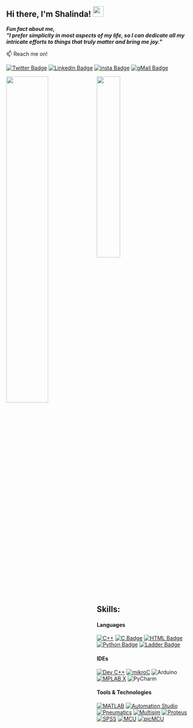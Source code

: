 ## Hi there, I'm Shalinda! <img src="https://user-images.githubusercontent.com/1303154/88677602-1635ba80-d120-11ea-84d8-d263ba5fc3c0.gif" width="28px" height="28px"/>
_**Fun fact about me, <br>
"I prefer simplicity in most aspects of my life, so I can dedicate all my intricate efforts to things that truly matter and bring me joy."**_

:mailbox: Reach me on!

[![Twitter Badge](https://img.shields.io/badge/-@rnshalinda-1ca0f1?style=flat&labelColor=1ca0f1&logo=twitter&logoColor=white&link=https://twitter.com/Ipenywis)](https://twitter.com/rnshalinda) 
[![Linkedin Badge](https://img.shields.io/badge/-Shalinda-0e76a8?style=flat&labelColor=0e76a8&logo=linkedin&logoColor=white)](https://www.linkedin.com/in/h-r-nirmala-shalinda/) 
[![insta Badge](https://img.shields.io/badge/-@nxshalinda-e84393?style=flat&labelColor=e84393&logo=instagram&logoColor=white)](https://instagram.com/nxshalinda?igshid=ZGUzMzM3NWJiOQ==) 
[![gMail Badge](https://img.shields.io/badge/-nsrhewa-c0392b?style=flat&labelColor=c0392b&logo=gmail&logoColor=white)](mailto:nsrhewa@gmail.com)


<picture>
<source
  srcset="https://github-readme-stats.vercel.app/api?username=rnshalinda&show_icons=true&theme=dark"     
  media="(prefers-color-scheme: dark)"
/>
<source
  srcset="https://github-readme-stats.vercel.app/api?username=rnshalinda&show_icons=true"
  media="(prefers-color-scheme: light), (prefers-color-scheme: no-preference)"
/>
<img align ="left" width="47%" src="https://github-readme-stats.vercel.app/api?username=rnshalinda" />
</picture>

<img align ="top" width="35%" src="https://github-readme-stats.vercel.app/api/top-langs/?username=rnshalinda&size_weight=0.5&count_weight=0.5" />
<!--<br> line break -->

## Skills:

#### Languages

[![C++](https://img.shields.io/badge/c++-%2300599C.svg?style=for-the-badge&logo=c%2B%2B&logoColor=white)](#) 
[![C Badge](https://img.shields.io/badge/c-%2300599C.svg?style=for-the-badge&logo=c&logoColor=white)](#) 
[![HTML Badge](https://img.shields.io/badge/html5-%23E34F26.svg?style=for-the-badge&logo=html5&logoColor=white)](#) 
[![Python Badge](https://img.shields.io/badge/python-3670A0?style=for-the-badge&logo=python&logoColor=ffdd54)](#)
[![Ladder Badge](https://img.shields.io/badge/Ladder-%23E34F26.svg?style=for-the-badge&logo=ladder&logoColor=white)](#) 

#### IDEs

[![Dev C++](https://img.shields.io/badge/-Dev--C%2B%2B-%231178d4?style=flat-square)](#)
[![mikroC](https://img.shields.io/badge/-mikroC%20PRO-%23f44336?style=flat-square)](#)
![Arduino](https://img.shields.io/badge/ARDUINO_IDE-143?style=flat-square&logo=Arduino&logoColor=white&color=white&labelColor=0bccc2)
[![MPLAB X](https://img.shields.io/badge/-MPLAB%C2%AEX%20IDE-445d6e?style=flat-square)](#)
![PyCharm](https://img.shields.io/badge/PYCHARM-143?style=flat-square&logo=Pycharm&logoColor=black&color=f1e232&labelColor=08e703)

#### Tools & Technologies

[![MATLAB](https://img.shields.io/badge/MATLAB-%26%20SIMULINK-df6a11?style=flat-square)](#)
[![Automation Studio](https://img.shields.io/badge/-Automation%20Studio-%232986cc?style=flat-square)](#)
[![Pneumatics](https://img.shields.io/badge/-Pneumatics-%23239873?style=flat-square)](#)
[![Multisim](https://img.shields.io/badge/NI-Multisim-%23681fac?style=flat-square)](#)
[![Proteus](https://img.shields.io/badge/-PROTEUS%208.0-%2334819b?style=flat-square)](#)
[![SPSS](https://img.shields.io/badge/IBM%20-SPSS%20-%234e9be1?style=flat-square)](#)
[![MCU](https://img.shields.io/badge/NodeMCU-Arduino%20UNO-%230cbcb3?style=flat-square)](#)
[![picMCU](https://img.shields.io/badge/PIC-MCU-%23e68d31?style=flat-square)](#)


              
